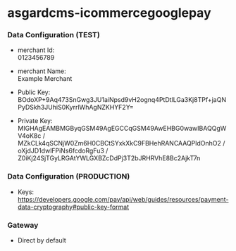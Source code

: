 # asgardcms-icommercegooglepay


### Data Configuration (TEST)

- merchant Id: 	
	0123456789

- merchant Name: 	
	Example Merchant

- Public Key:
	BOdoXP+9Aq473SnGwg3JU1aiNpsd9vH2ognq4PtDtlLGa3Kj8TPf+jaQNPyDSkh3JUhiS0KyrrlWhAgNZKHYF2Y=

- Private Key:
	MIGHAgEAMBMGByqGSM49AgEGCCqGSM49AwEHBG0wawIBAQQgWV4oK8c / MZkCLk4qSCNjW0Zm6H0CBCtSYxkXkC9FBHehRANCAAQPldOnhO2 / oXjdJD1dwlFPiNs6fcdoRgFu3 / Z0iKj24SjTGyLRGAtYWLGXBZcDdPj3T2bJRHRVhE8Bc2AjkT7n

### Data Configuration (PRODUCTION)

- Keys:
	https://developers.google.com/pay/api/web/guides/resources/payment-data-cryptography#public-key-format


### Gateway

- Direct by default
